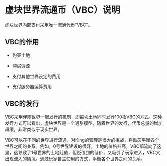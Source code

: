 # 虚块世界流通币（VBC）说明

虚块世界内部支付采用唯一流通代币“VBC”。



## VBC的作用

* 购买土地

* 购买资源

* 支付其他世界设定的费用

* 支付服务器运算费用

  

## VBC的发行

VBC采用伴随世界一起发行的机制，即每块土地同时发行100枚VBC的方式。这种发行方式可以看出，虚块世界是一个通胀模型，随着世界的发行，代币总量的增加趋缓，非常类似于现实世界。

VBC可以在不同的世界进行流通，对King的管理是很大的挑战，将动态平衡各个世界之间的关系。例如，0号世界建设的很好，土地的价格升高，VBC都流向了这里，这导致了1号世界的土地贬值，但贬值到的低价，又吸引了玩家进入，VBC又出现流入的情况。通过玩家自主使用的方式，平衡各个世界之间的关系。